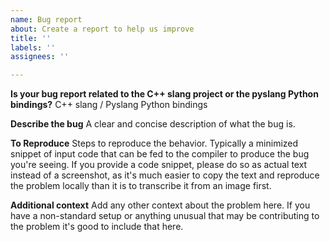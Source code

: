```yaml
---
name: Bug report
about: Create a report to help us improve
title: ''
labels: ''
assignees: ''

---
```


**Is your bug report related to the C++ slang project or the pyslang Python bindings?**
C++ slang / Pyslang Python bindings

**Describe the bug**
A clear and concise description of what the bug is.

**To Reproduce**
Steps to reproduce the behavior. Typically a minimized snippet of input code that can be fed to the compiler to produce the bug you're seeing. If you provide a code snippet, please do so as actual text instead of a screenshot, as it's much easier to copy the text and reproduce the problem locally than it is to transcribe it from an image first.

**Additional context**
Add any other context about the problem here. If you have a non-standard setup or anything unusual that may be contributing to the problem it's good to include that here.

